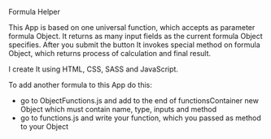 Formula Helper

This App is based on one universal function, which accepts as parameter formula Object. It returns as many input fields as the current formula Object specifies.
After you submit the button It invokes special method on formula Object, which returns process of calculation and final result.

I create It using HTML, CSS, SASS and JavaScript.

To add another formula to this App do this:
- go to ObjectFunctions.js and add to the end of functionsContainer new Object which must contain name, type, inputs and method
- go to functions.js and write your function, which you passed as method to your Object
